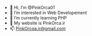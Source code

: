 - 👋 Hi, I’m @PinkOrca01
- 👀 I’m interested in Web Developement
- 🌱 I’m currently learning PHP
- 💞️ My website is PinkOrca.ir
- 📫 PinkOrcqa.ir@gmail.com
